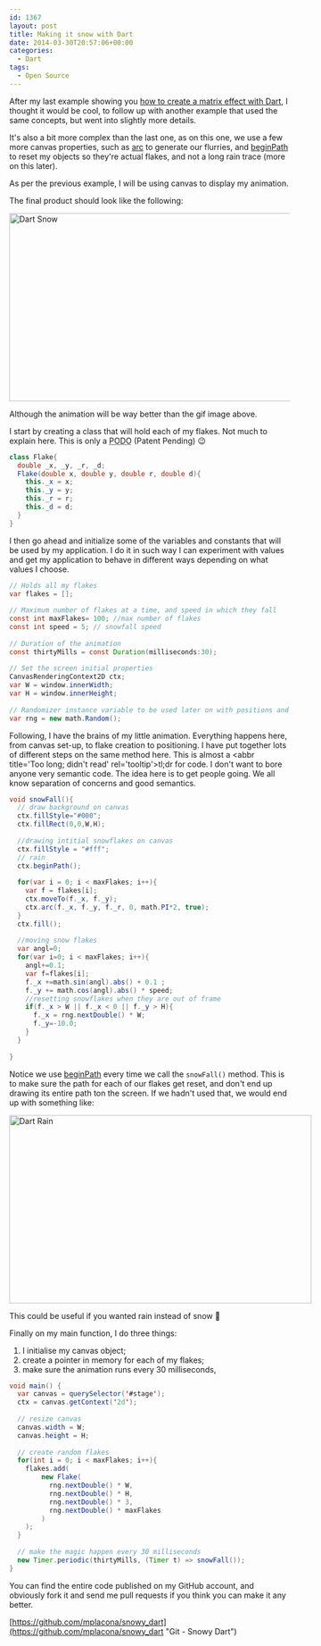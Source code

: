 ```yaml
---
id: 1367
layout: post
title: Making it snow with Dart
date: 2014-03-30T20:57:06+00:00
categories:
  - Dart
tags:
  - Open Source
---
```

After my last example showing you [how to create a matrix effect with Dart](http://www.placona.co.uk/1361/open-source/dart/matrix-effect-with-dart/ "Matrix effect with Dart"), I thought it would be cool, to follow up with another example that used the same concepts, but went into slightly more details.

It's also a bit more complex than the last one, as on this one, we use a few more canvas properties, such as <a title="CanvasRenderingContext2D - Arc" href="https://api.dartlang.org/apidocs/channels/stable/#dart-dom-html.CanvasRenderingContext2D@id_arc" target="_blank" class="broken_link">arc</a> to generate our flurries, and <a title="CanvasRenderingContext2D - beginPath" href="https://api.dartlang.org/apidocs/channels/stable/#dart-dom-html.CanvasRenderingContext2D@id_beginPath" target="_blank" class="broken_link">beginPath</a> to reset my objects so they're actual flakes, and not a long rain trace (more on this later).

As per the previous example, I will be using canvas to display my animation.

The final product should look like the following:

<img class="alignnone size-full wp-image-1368" alt="Dart Snow" src="http://www.placona.co.uk/wp-content/uploads/2014/03/dart_snow.gif" width="542" height="337" />

Although the animation will be way better than the gif image above.

I start by creating a class that will hold each of my flakes. Not much to explain here. This is only a <abbr title='Plain Old Dart Object' rel='tooltip'>PODO</abbr> (Patent Pending) 😉

```java
class Flake{
  double _x, _y, _r, _d;
  Flake(double x, double y, double r, double d){
    this._x = x;
    this._y = y;
    this._r = r;
    this._d = d;
  }
}
```

I then go ahead and initialize some of the variables and constants that will be used by my application. I do it in such way I can experiment with values and get my application to behave in different ways depending on what values I choose.

```java
// Holds all my flakes
var flakes = [];
 
// Maximum number of flakes at a time, and speed in which they fall
const int maxFlakes= 100; //max number of flakes
const int speed = 5; // snowfall speed
 
// Duration of the animation
const thirtyMills = const Duration(milliseconds:30);
 
// Set the screen initial properties
CanvasRenderingContext2D ctx;
var W = window.innerWidth;
var H = window.innerHeight;
 
// Randomizer instance variable to be used later on with positions and sizes
var rng = new math.Random();
```

Following, I have the brains of my little animation. Everything happens here, from canvas set-up, to flake creation to positioning. I have put together lots of different steps on the same method here. This is almost a <abbr title='Too long; didn't read' rel='tooltip'>tl;dr</abbr> for code. I don't want to bore anyone very semantic code. The idea here is to get people going. We all know separation of concerns and good semantics.

```java
void snowFall(){
  // draw background on canvas
  ctx.fillStyle="#000";
  ctx.fillRect(0,0,W,H);
  
  //drawing intitial snowflakes on canvas
  ctx.fillStyle = "#fff";
  // rain 
  ctx.beginPath();
  
  for(var i = 0; i < maxFlakes; i++){
    var f = flakes[i];
    ctx.moveTo(f._x, f._y);
    ctx.arc(f._x, f._y, f._r, 0, math.PI*2, true);
  }
  ctx.fill();
  
  //moving snow flakes
  var angl=0;
  for(var i=0; i < maxFlakes; i++){
    angl+=0.1;
    var f=flakes[i];
    f._x +=math.sin(angl).abs() + 0.1 ;
    f._y += math.cos(angl).abs() * speed;
    //resetting snowflakes when they are out of frame
    if(f._x > W || f._x < 0 || f._y > H){
      f._x = rng.nextDouble() * W;
      f._y=-10.0;
    }
  }
  
}
```

Notice we use <a title="W3Schools beginPath" href="http://www.w3schools.com/tags/canvas_beginpath.asp" target="_blank">beginPath</a> every time we call the `snowFall()` method. This is to make sure the path for each of our flakes get reset, and don't end up drawing its entire path ton the screen. If we hadn't used that, we would end up with something like:

<div id="attachment_1369" style="width: 552px" class="wp-caption alignnone">
  <img class="size-full wp-image-1369" alt="Dart Rain" src="http://www.placona.co.uk/wp-content/uploads/2014/03/dart_rain.gif" width="542" height="337" />
  
  <p class="wp-caption-text">
    This could be useful if you wanted rain instead of snow 🙂
  </p>
</div>

Finally on my main function, I do three things:

  1. I initialise my canvas object;
  2. create a pointer in memory for each of my flakes;
  3. make sure the animation runs every 30 milliseconds,

```java
void main() {
  var canvas = querySelector('#stage');
  ctx = canvas.getContext('2d');
  
  // resize canvas
  canvas.width = W;
  canvas.height = H;
  
  // create random flakes
  for(int i = 0; i < maxFlakes; i++){
    flakes.add(
        new Flake(
          rng.nextDouble() * W,
          rng.nextDouble() * H,
          rng.nextDouble() * 3,
          rng.nextDouble() * maxFlakes
        )
    );
  }
    
  // make the magic happen every 30 milliseconds
  new Timer.periodic(thirtyMills, (Timer t) => snowFall());
}
```

You can find the entire code published on my GitHub account, and obviously fork it and send me pull requests if you think you can make it any better.

[https://github.com/mplacona/snowy_dart](https://github.com/mplacona/snowy_dart "Git - Snowy Dart")
